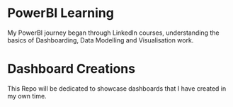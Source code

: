 # PowerBI Learning # 

My PowerBI journey began through LinkedIn courses, understanding the basics of Dashboarding, Data Modelling and Visualisation work. 

# Dashboard Creations #

This Repo will be dedicated to showcase dashboards that I have created in my own time. 
